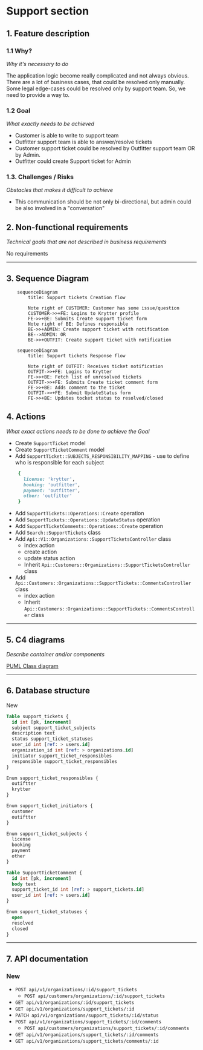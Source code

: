 # Support section

## 1. Feature description
### 1.1 Why?
_Why it's necessary to do_

The application logic become really complicated and not always obvious. There are a lot of business cases, that could be
resolved only manually. Some legal edge-cases could be resolved only by support team. So, we need to provide a way to.

### 1.2 Goal
_What exactly needs to be achieved_

- Customer is able to write to support team
- Outfitter support team is able to answer/resolve tickets
- Customer support ticket could be resolved by Outfitter support team OR by Admin.
- Outfitter could create Support ticket for Admin

### 1.3. Challenges / Risks
_Obstacles that makes it difficult to achieve_

- This communication should be not only bi-directional, but admin could be also involved in a "conversation"

## 2. Non-functional requirements
_Technical goals that are not described in business requirements_

No requirements

--- 
## 3. Sequence Diagram

```mermaid
    sequenceDiagram
        title: Support tickets Creation flow
        
        Note right of CUSTOMER: Customer has some issue/question
        CUSTOMER->>+FE: Logins to Krytter profile
        FE->>+BE: Submits Create support ticket form
        Note right of BE: Defines responsible
        BE->>+ADMIN: Create support ticket with notification
        BE-->ADMIN: OR
        BE->>+OUTFIT: Create support ticket with notification
```

```mermaid
    sequenceDiagram
        title: Support tickets Response flow
        
        Note right of OUTFIT: Receives ticket notification
        OUTFIT->>+FE: Logins to Krytter
        FE->>+BE: Fetch list of unresolved tickets
        OUTFIT->>+FE: Submits Create ticket comment form
        FE->>+BE: Adds comment to the ticket
        OUTFIT->>+FE: Submit UpdateStatus form
        FE->>+BE: Updates tocket status to resolved/closed
```

## 4. Actions
_What exact actions needs to be done to achieve the Goal_

- Create `SupportTicket` model
- Create `SupportTicketComment` model
- Add `SupportTicket::SUBJECTS_RESPONSIBILITY_MAPPING` - use to define who is responsible for each subject
   ```ruby
    {
      license: 'krytter',
      booking: 'outfitter',
      payment: 'outfitter',
      other: 'outfitter'
    }
    ```
- Add `SupportTickets::Operations::Create` operation
- Add `SupportTickets::Operations::UpdateStatus` operation
- Add `SupportTicketComments::Operations::Create` operation
- Add `Search::SupportTickets` class
- Add `Api::V1::Organizations::SupportTicketsController` class
  - index action
  - create action
  - update status action
  - Inherit `Api::Customers::Organizations::SupportTicketsController` class
- Add `Api::Customers::Organizations::SupportTickets::CommentsController` class
  - index action
  - Inherit `Api::Customers::Organizations::SupportTickets::CommentsController` class

---
## 5. C4 diagrams
_Describe container and/or components_

[PUML Class diagram](013_support_section/class_diagram.puml)

---
## 6. Database structure

New

```sql
Table support_tickets {
  id int [pk, increment]
  subject support_ticket_subjects
  description text
  status support_ticket_statuses
  user_id int [ref: > users.id]
  organization_id int [ref: > organizations.id]
  initiator support_ticket_responsibles
  responsible support_ticket_responsibles
}

Enum support_ticket_responsibles {
  outiftter
  krytter
}

Enum support_ticket_initiators {
  customer
  outiftter
}

Enum support_ticket_subjects {
  license
  booking
  payment
  other
}

Table SupportTicketComment {
  id int [pk, increment]
  body text
  support_ticket_id int [ref: > support_tickets.id]
  user_id int [ref: > users.id]
}

Enum support_ticket_statuses {
  open
  resolved
  closed
}
```

---

## 7. API documentation

### New

- `POST api/v1/organizations/:id/support_tickets`
  - `POST api/customers/organizations/:id/support_tickets`
- `GET api/v1/organizations/:id/support_tickets`
- `GET api/v1/organizations/support_tickets/:id`
- `PATCH api/v1/organizations/support_tickets/:id/status`
- `POST api/v1/organizations/support_tickets/:id/comments`
  - `POST api/customers/organizations/support_tickets/:id/comments`
- `GET api/v1/organizations/support_tickets/:id/comments`
- `GET api/v1/organizations/support_tickets/comments/:id`

